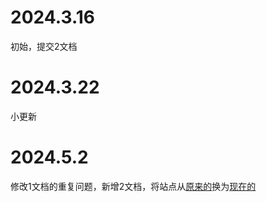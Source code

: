 # 2024.3.16

初始，提交2文档

# 2024.3.22

小更新

# 2024.5.2

修改1文档的重复问题，新增2文档，将站点从[原来的](https://newazkbbys.github.io/Dao3DocsPro)换为[现在的](https://azkbbys.github.io/Dao3DocsPro)
